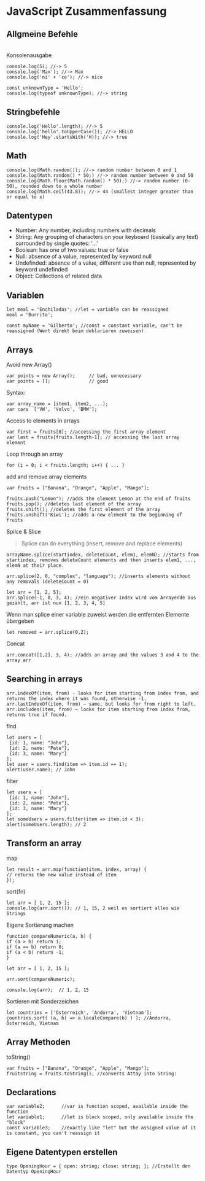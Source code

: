 # JavaScript Zusammenfassung

## Allgmeine Befehle
<br>
Konsolenausgabe

    console.log(5); //-> 5
    console.log('Max'); //-> Max
    console.log('ni' + 'ce'); //-> nice
    
    const unknownType = 'Hello';
    console.log(typeof unknownType); //-> string

## Stringbefehle

    console.log('Hello'.length); //-> 5
    console.log('hello'.toUpperCase()); //-> HELLO
    console.log('Hey'.startsWith('H)); //-> true

## Math

    console.log(Math.random()); //-> random number between 0 and 1
    console.log(Math.random() * 50;) //-> random number between 0 and 50
    console.log(Math.floor(Math.random() * 50);) //-> random number (0-50), rounded down to a whole number 
    console.log(Math.ceil(43.8)); //-> 44 (smallest integer greater than or equal to x)


## Datentypen

- Number: Any number, including numbers with decimals
- String: Any grouping of characters on your keyboard (basically any text) surrounded by single quotes: '...'
- Boolean: has one of two values: true or false
- Null: absence of a value, represented by keyword null
- Undefinded: absence of a value, different use than null, represented by keyword undefinded
- Object: Collections of related data


## Variablen

    let meal = 'Enchiladas'; //let = variable can be reassigned
    meal = 'Burrito';   

    const myName = 'Gilberto'; //const = constant variable, can't be reassigned (Wert direkt beim deklarieren zuweisen)

## Arrays

Avoid new Array()

    var points = new Array();     // bad, unnecessary
    var points = [];              // good 

Syntax:

    var array_name = [item1, item2, ...];     
    var cars  ['VW', 'Volvo', 'BMW'];

Access to elements in arrays

    var first = fruits[0]; //accessing the first array element
    var last = fruits[fruits.length-1]; // accessing the last array element

Loop through an array

    for (i = 0; i < fruits.length; i++) { ... }

add and remove array elements

    var fruits = ["Banana", "Orange", "Apple", "Mango"];

    fruits.push("Lemon"); //adds the element Lemon at the end of fruits
    fruits.pop(); //deletes last element of the array
    fruits.shift(); //deletes the first element of the array
    fruits.unshift('Kiwi'); //adds a new element to the beginning of fruits

Spilce & Slice

>Splice can do everything (insert, remove and replace elements)

    arrayName.splice(startindex, deleteCount, elem1, elemN); //starts from startindex, removes deleteCount elements and then inserts elem1, ..., elemN at their place.

    arr.splice(2, 0, "complex", "language"); //inserts elements without any removals (deleteCount = 0)

    let arr = [1, 2, 5];
    arr.splice(-1, 0, 3, 4); //ein negativer Index wird vom Arrayende aus gezählt, arr ist nun [1, 2, 3, 4, 5]

Wenn man splice einer variable zuweist werden die entfernten Elemente übergeben

    let removed = arr.splice(0,2);

Concat

    arr.concat([1,2], 3, 4); //adds an array and the values 3 and 4 to the array arr

## Searching in arrays

    arr.indexOf(item, from) - looks for item starting from index from, and returns the index where it was found, otherwise -1.
    arr.lastIndexOf(item, from) – same, but looks for from right to left.
    arr.includes(item, from) – looks for item starting from index from, returns true if found.

find

    let users = [
     {id: 1, name: "John"},
     {id: 2, name: "Pete"},
     {id: 3, name: "Mary"}
    ];
    let user = users.find(item => item.id == 1);
    alert(user.name); // John

filter

    let users = [
     {id: 1, name: "John"},
     {id: 2, name: "Pete"},
     {id: 3, name: "Mary"}
    ];
    let someUsers = users.filter(item => item.id < 3);
    alert(someUsers.length); // 2

## Transform an array

map

    let result = arr.map(function(item, index, array) {
    // returns the new value instead of item
    });

sort(fn)

    let arr = [ 1, 2, 15 ];
    console.log(arr.sort()); // 1, 15, 2 weil es sortiert alles wie Strings

Eigene Sortierung machen

    function compareNumeric(a, b) {
    if (a > b) return 1;
    if (a == b) return 0;
    if (a < b) return -1;
    }

    let arr = [ 1, 2, 15 ];

    arr.sort(compareNumeric);

    console.log(arr);  // 1, 2, 15

Sortieren mit Sonderzeichen

    let countries = ['Österreich', 'Andorra', 'Vietnam'];
    countries.sort( (a, b) => a.localeCompare(b) ) ); //Andorra, Österreich, Vietnam

## Array Methoden

toString()

    var fruits = ["Banana", "Orange", "Apple", "Mango"];
    fruitstring = fruits.toString(); //converts Attay into String: 


## Declarations

    var variable2;      //var is function scoped, available inside the function
    let variable1;      //let is block scoped, only available inside the "block"
    const variable3;    //exactly like "let" but the assigned value of it is constant, you can't reassign it

## Eigene Datentypen erstellen

    type OpeningHour = { open: string; close: string; }; //Erstellt den Datentyp OpeningHour